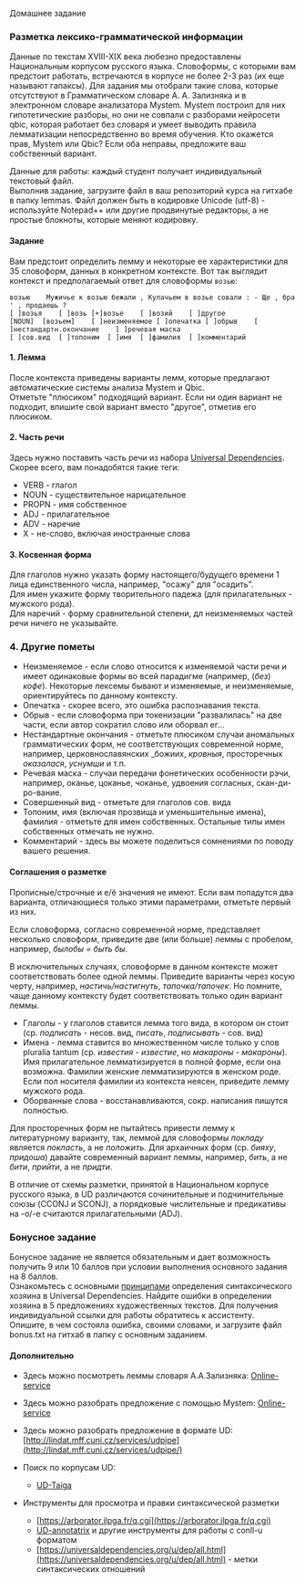 Домашнее задание  

### Разметка лексико-грамматической информации     

Данные по текстам XVIII-XIX века любезно предоставлены Национальным корпусом русского языка. Словоформы, с которыми вам предстоит работать, встречаются в корпусе не более 2-3 раз (их еще называют гапаксы). Для задания мы отобрали такие слова, которые отсутствуют в Грамматическом словаре А. А. Зализняка и в электронном словаре анализатора Mystem. Mystem построил для них гипотетические разборы, но они не совпали с разборами нейросети qbic, которая работает без словаря и умеет выводить правила лемматизации непосредственно во время обучения. Кто окажется прав, Mystem или Qbic? Если оба неправы, предложите ваш собственный вариант.
  
Данные для работы: каждый студент получает индивидуальный текстовый файл.   
Выполнив задание, загрузите файл в ваш репозиторий курса на гитхабе в папку lemmas. Файл должен быть в кодировке Unicode (utf-8) - используйте Notepad++ или другие продвинутые редакторы, а не простые блокноты, которые меняют кодировку.

#### Задание
Вам предстоит определить лемму и некоторые ее характеристики для 35 словоформ, данных в конкретном контексте. 
Вот так выглядит контекст и предполагаемый ответ для словоформы `возью`:
```
возью    Мужичье к возью бежали , Кулачьем в возье совали : - Ще , бра ' , продаешь ?
[ ]возья	[ ]возь	[+]возье	[ ]возий	[ ]другое
[NOUN]	[возьем]	[ ]неизменяемое	[ ]опечатка	[ ]обрыв	[ ]нестандартн.окончание	[ ]речевая маска
[ ]сов.вид	[ ]топоним	[ ]имя	[ ]фамилия	[ ]комментарий
```

#### 1. Лемма   
После контекста приведены варианты лемм, которые предлагают автоматические системы анализа Mystem и Qbic.  
Отметьте "плюсиком" подходящий вариант. Если ни один вариант не подходит, впишите свой вариант вместо "другое", отметив его плюсиком.  

#### 2. Часть речи    
Здесь нужно поставить часть речи из набора [Universal Dependencies](https://universaldependencies.org/u/pos/). Скорее всего, вам понадобятся такие теги:  
* VERB - глагол   
* NOUN - существительное нарицательное   
* PROPN - имя собственное  
* ADJ - прилагательное  
* ADV - наречие  
* X - не-слово, включая иностранные слова   

#### 3. Косвенная форма  
Для глаголов нужно указать форму настоящего/будущего времени 1 лица единственного числа, например, "осажу" для "осадить".  
Для имен укажите форму творительного падежа (для прилагательных - мужского рода).    
Для наречий - форму сравнительной степени, дл неизменяемых частей речи ничего не указывайте.    

### 4. Другие пометы 
* Неизменяемое - если слово относится к изменяемой части речи и имеет одинаковые формы во всей парадигме (например, (_без_) _кофе_). Некоторые лексемы бывают и изменяемые, и неизменяемые, ориентируйтесь по данному контексту.  
* Опечатка - скорее всего, это ошибка распознавания текста.     
* Обрыв - если словоформа при токенизации "развалилась" на две части, если автор сократил слово или оборвал ег...
* Нестандартные окончания - отметьте плюсиком случаи аномальных грамматических форм, не соответствующих современной норме, например, церковнославянских _божиих, _кровныя_, просторечных _оказалася_, _уснумши_ и т.п.
* Речевая маска - случаи передачи фонетических особенности рэчи, например, оканье, цоканье, чоканье, удвоения согласных, скан-ди-ро-вание.  
* Совершенный вид - отметьте для глаголов сов. вида  
* Топоним, имя (включая прозвища и уменьшительные имена), фамилия - отметьте для имен собственных. Остальные типы имен собственных отмечать не нужно.  
* Комментарий - здесь вы можете поделиться сомнениями по поводу вашего решения.  


#### Соглашения о разметке
Прописные/строчные и е/ё значения не имеют. Если вам попадутся два варианта, отличающиеся только этими параметрами, отметьте первый из них.

Если словоформа, согласно современной норме, представляет несколько словоформ, приведите две (или больше) леммы с пробелом, например, _былобы = быть бы_.  

В исключительных случаях, словоформе в данном контексте может соответствовать более одной леммы. Приведите варианты через косую черту, например, _настичь/настигнуть_, _тапочка/тапочек_. Но помните, чаще данному контексту будет соответствовать только один вариант леммы.    

* Глаголы - у глаголов ставится лемма того вида, в котором он стоит (ср. _подписать_ - несов. вид, _писать_, _подписывать_ - сов. вид)  
* Имена - лемма ставится во множественном числе только у слов pluralia tantum (ср. _известия_ - _известие_, но _макароны_ - _макароны_). Имя прилагательное лемматизируется в полной форме, если она возможна. Фамилии женские лемматизируются в женском роде. Если пол носителя фамилии из контекста неясен, 
приведите лемму мужского рода.    
* Оборванные слова - восстанавливаются, сокр. написания пишутся полностью.  

Для просторечных форм не пытайтесь привести лемму к литературному варианту, так, леммой для словоформы _покладу_ является _покласть_, а не _положить_. 
Для архаичных форм (ср. _бияху_, _придоша_) давайте современный вариант леммы, например, _бить_, а не _бити_, _прийти_, а не _придти_. 

В отличие от схемы разметки, принятой в Национальном корпусе русского языка, в UD различаются сочинительные и подчинительные союзы (CCONJ и SCONJ), а порядковые числительные и предикативы на -о/-е считаются прилагательными (ADJ).  
  

### Бонусное задание  
Бонусное задание не является обязательным и дает возможность получить 9 или 10 баллов при условии выполнения основного задания на 8 баллов.  
Ознакомьтесь с основными [принципами](https://universaldependencies.org/u/overview/syntax.html) определения синтаксического хозяина в Universal Dependencies. Найдите ошибки в определении хозяина в 5 предложениях художественных текстов. Для получения индивидуальной ссылки для работы обратитесь к ассистенту.  
Опишите, в чем состояла ошибка, своими словами, и загрузите файл bonus.txt на гитхаб в папку с основным заданием.  


#### Дополнительно  
* Здесь можно посмотреть леммы словаря А.А.Зализняка: [Online-service](https://gramdict.ru/search/%D0%BF%D0%BE%D1%87%D0%B8%D1%82%D0%B0%D0%B9)  
* Здесь можно разобрать предложение с помощью Mystem: [Online-service](http://web-corpora.net/wsgi/mystemplus.wsgi/mystemplus/tagger/mystem/)
* Здесь можно разобрать предложение в формате UD: [http://lindat.mff.cuni.cz/services/udpipe](http://lindat.mff.cuni.cz/services/udpipe/)    

* Поиск по корпусам UD:  
  * [UD-Taiga](http://match.grew.fr/?corpus=UD_Russian-Taiga@2.6&custom=5f8884920704c)
* Инструменты для просмотра и правки синтаксической разметки  
  * [https://arborator.ilpga.fr/q.cgi](https://arborator.ilpga.fr/q.cgi)  
  * [UD-annotatrix](https://universaldependencies.org/tools.html#ud-annotatrix) и другие инструменты для работы с conll-u форматом
  * [https://universaldependencies.org/u/dep/all.html](https://universaldependencies.org/u/dep/all.html) - метки синтаксических отношений    
